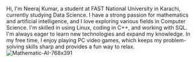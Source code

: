 Hi, I'm Neeraj Kumar, a student at FAST National University in Karachi, currently studying Data Science. 
I have a strong passion for mathematics and artificial intelligence, and I love exploring various fields in Computer Science. 
I'm skilled in using Linux, coding in C++, and working with SQL. 
I'm always eager to learn new technologies and expand my knowledge. 
In my free time, I enjoy playing PC video games, which keeps my problem-solving skills sharp and provides a fun way to relax.
![Mathematic-AI-768x391](https://github.com/user-attachments/assets/123bd2ba-a0c4-43dc-90a6-7a9ec881d5ab)

